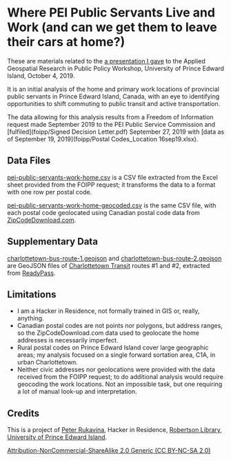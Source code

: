 # Where PEI Public Servants Live and Work (and can we get them to leave their cars at home?)

These are materials related to the [a presentation I gave](slides/agripp-slides.pdf) to the Applied Geospatial Research in Public Policy Workshop, University of Prince Edward Island, October 4, 2019.

It is an initial analysis of the home and primary work locations of provincial public servants in Prince Edward Island, Canada, with an eye to identifying opportunities to shift commuting to public transit and active transportation.

The data allowing for this analysis results from a Freedom of Information request made September 2019 to the PEI Public Service Commission and [fulfiled](foipp/Signed Decision Letter.pdf) September 27, 2019 with [data as of September 19, 2019](foipp/Postal Codes_Location 16sep19.xlsx).

## Data Files

[pei-public-servants-work-home.csv](pei-public-servants-work-home-geocoded.csv) is a CSV file extracted from the Excel sheet provided from the FOIPP request; it transforms the data to a format with one row per postal code.

[pei-public-servants-work-home-geocoded.csv](pei-public-servants-work-home-geocoded.csv) is the same CSV file, with each postal code geolocated using Canadian postal code data from [ZipCodeDownload.com](http://ZipCodeDownload.com).

## Supplementary Data

[charlottetown-bus-route-1.geojson](public_transit/charlottetown-bus-route-1.geojson) and [charlottetown-bus-route-2.geojson](public_transit/charlottetown-bus-route-2.geojson) are GeoJSON files of [Charlottetown Transit](https://t3transit.ca/) routes #1 and #2, extracted from [ReadyPass](http://charlottetown.readypass.ca/web/map).

## Limitations

* I am a Hacker in Residence, not formally trained in GIS or, really, anything.
* Canadian postal codes are not points nor polygons, but address ranges, so the ZipCodeDownload.com data used to geolocate the home addresses is necessarily imperfect.
* Rural postal codes on Prince Edward Island cover large geographic areas; my analysis focused on a single forward sortation area, C1A, in urban Charlottetown.
* Neither civic addresses nor geolocations were provided with the data received from the FOIPP request; to do additional analysis would require geocoding the work locations. Not an impossible task, but one requiring a lot of manual look-up and interpretation.

## Credits

This is a project of [Peter Rukavina](https://ruk.ca/), Hacker in Residence, [Robertson Library](http://library.upei.ca), [University of Prince Edward Island](http://upei.ca).

[Attribution-NonCommercial-ShareAlike 2.0 Generic (CC BY-NC-SA 2.0)](https://creativecommons.org/licenses/by-nc-sa/2.0/) 